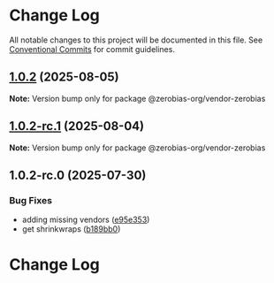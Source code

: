 # Change Log

All notable changes to this project will be documented in this file.
See [Conventional Commits](https://conventionalcommits.org) for commit guidelines.

## [1.0.2](https://github.com/zerobias-org/vendor/compare/@zerobias-org/vendor-zerobias@1.0.2-rc.1...@zerobias-org/vendor-zerobias@1.0.2) (2025-08-05)

**Note:** Version bump only for package @zerobias-org/vendor-zerobias





## [1.0.2-rc.1](https://github.com/zerobias-org/vendor/compare/@zerobias-org/vendor-zerobias@1.0.2-rc.0...@zerobias-org/vendor-zerobias@1.0.2-rc.1) (2025-08-04)

**Note:** Version bump only for package @zerobias-org/vendor-zerobias





## 1.0.2-rc.0 (2025-07-30)


### Bug Fixes

* adding missing vendors ([e95e353](https://github.com/zerobias-org/vendor/commit/e95e35309a1812973f4536f535eee460edc5414c))
* get shrinkwraps ([b189bb0](https://github.com/zerobias-org/vendor/commit/b189bb0cf53ad66427530ccc0eab7824527942d3))





# Change Log
